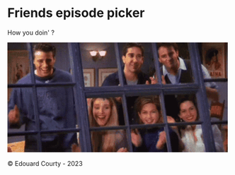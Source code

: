 # Friends episode picker

How you doin' ?

![Friends GIF](friends.gif)

&copy; Edouard Courty - 2023
